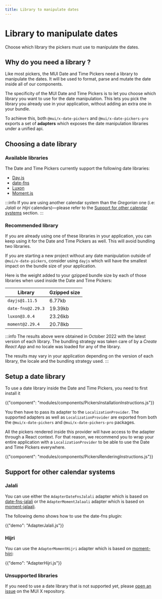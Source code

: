 ```yaml
---
title: Library to manipulate dates
---
```


# Library to manipulate dates

<p class="description">Choose which library the pickers must use to manipulate the dates.</p>

## Why do you need a library ?

Like most pickers, the MUI Date and Time Pickers need a library to manipulate the dates.
It will be used to format, parse and mutate the date inside all of our components.

The specificity of the MUI Date and Time Pickers is to let you choose which library you want to use for the date manipulation.
This lets you pick the library you already use in your application, without adding an extra one in your bundle.

To achieve this, both `@mui/x-date-pickers` and `@mui/x-date-pickers-pro` exports a set of **adapters** which exposes
the date manipulation libraries under a unified api.

## Choosing a date library

### Available libraries

The Date and Time Pickers currently support the following date libraries:

- [Day.js](https://day.js.org/)
- [date-fns](https://date-fns.org/)
- [Luxon](https://moment.github.io/luxon/#/)
- [Moment.js](https://momentjs.com/)

:::info
If you are using another calendar system than the _Gregorian_ one (i.e: _Jalali_ or _Hijri_ calendars)—please refer to the [Support for other calendar systems](#support-for-other-calendar-systems) section.
:::

### Recommended library

If you are already using one of these libraries in your application, you can keep using it for the Date and Time Pickers as well.
This will avoid bundling two libraries.

If you are starting a new project without any date manipulation outside of `@mui/x-date-pickers`,
consider using `dayjs` which will have the smallest impact on the bundle size of your application.

Here is the weight added to your gzipped bundle size by each of those libraries when used inside the Date and Time Pickers:

| **Library**       | **Gzipped size** |
| ----------------- | ---------------- |
| `dayjs@1.11.5`    | 6.77kb           |
| `date-fns@2.29.3` | 19.39kb          |
| `luxon@3.0.4`     | 23.26kb          |
| `moment@2.29.4`   | 20.78kb          |

:::info
The results above were obtained in October 2022 with the latest version of each library.
The bundling strategy was taken care of by a _Create React App_ and no locale was loaded for any of the library.

The results may vary in your application depending on the version of each library, the locale and the bundling strategy used.
:::

## Setup a date library

To use a date library inside the Date and Time Pickers, you need to first install it

{{"component": "modules/components/PickersInstallationInstructions.js"}}

You then have to pass its adapter to the `LocalizationProvider`.
The supported adapters as well as `LocalizationProvider` are exported from both the `@mui/x-date-pickers` and `@mui/x-date-pickers-pro` packages.

All the pickers rendered inside this provider will have access to the adapter through a React context.
For that reason, we recommend you to wrap your entire application with a `LocalizationProvider` to be able to use the Date and Time Pickers everywhere.

{{"component": "modules/components/PickersRenderingInstructions.js"}}

## Support for other calendar systems

### Jalali

You can use either the `AdapterDateFnsJalali` adapter which is based on [date-fns-jalali](https://www.npmjs.com/package/date-fns-jalali)
or the `AdapterMomentJalaali` adapter which is based on [moment-jalaali](https://www.npmjs.com/package/moment-jalaali).

The following demo shows how to use the date-fns plugin:

{{"demo": "AdapterJalali.js"}}

### Hijri

You can use the `AdapterMomentHijri` adapter which is based on [moment-hijri](https://www.npmjs.com/package/moment-hijri):

{{"demo": "AdapterHijri.js"}}

### Unsupported libraries

If you need to use a date library that is not supported yet, please [open an issue](https://github.com/mui/mui-x/issues/new/choose) on the MUI X repository.
